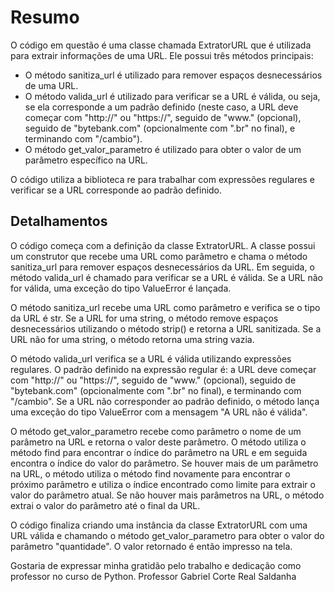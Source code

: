 
# Resumo

O código em questão é uma classe chamada ExtratorURL que é utilizada para extrair informações de uma URL. Ele possui três métodos principais:

- O método sanitiza_url é utilizado para remover espaços desnecessários de uma URL.
- O método valida_url é utilizado para verificar se a URL é válida, ou seja, se ela corresponde a um padrão definido (neste caso, a URL deve começar com "http://" ou "https://", seguido de "www." (opcional), seguido de "bytebank.com" (opcionalmente com ".br" no final), e terminando com "/cambio").
- O método get_valor_parametro é utilizado para obter o valor de um parâmetro específico na URL.

O código utiliza a biblioteca re para trabalhar com expressões regulares e verificar se a URL corresponde ao padrão definido.


## Detalhamentos

O código começa com a definição da classe ExtratorURL. A classe possui um construtor que recebe uma URL como parâmetro e chama o método sanitiza_url para remover espaços desnecessários da URL. Em seguida, o método valida_url é chamado para verificar se a URL é válida. Se a URL não for válida, uma exceção do tipo ValueError é lançada.

O método sanitiza_url recebe uma URL como parâmetro e verifica se o tipo da URL é str. Se a URL for uma string, o método remove espaços desnecessários utilizando o método strip() e retorna a URL sanitizada. Se a URL não for uma string, o método retorna uma string vazia.

O método valida_url verifica se a URL é válida utilizando expressões regulares. O padrão definido na expressão regular é: a URL deve começar com "http://" ou "https://", seguido de "www." (opcional), seguido de "bytebank.com" (opcionalmente com ".br" no final), e terminando com "/cambio". Se a URL não corresponder ao padrão definido, o método lança uma exceção do tipo ValueError com a mensagem "A URL não é válida".

O método get_valor_parametro recebe como parâmetro o nome de um parâmetro na URL e retorna o valor deste parâmetro. O método utiliza o método find para encontrar o índice do parâmetro na URL e em seguida encontra o índice do valor do parâmetro. Se houver mais de um parâmetro na URL, o método utiliza o método find novamente para encontrar o próximo parâmetro e utiliza o índice encontrado como limite para extrair o valor do parâmetro atual. Se não houver mais parâmetros na URL, o método extrai o valor do parâmetro até o final da URL.

O código finaliza criando uma instância da classe ExtratorURL com uma URL válida e chamando o método get_valor_parametro para obter o valor do parâmetro "quantidade". O valor retornado é então impresso na tela.

Gostaria de expressar minha gratidão pelo trabalho e dedicação como professor no curso de Python. Professor Gabriel Corte Real Saldanha
